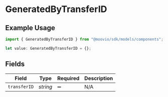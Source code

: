 # GeneratedByTransferID

## Example Usage

```typescript
import { GeneratedByTransferID } from "@moovio/sdk/models/components";

let value: GeneratedByTransferID = {};
```

## Fields

| Field              | Type               | Required           | Description        |
| ------------------ | ------------------ | ------------------ | ------------------ |
| `transferID`       | *string*           | :heavy_minus_sign: | N/A                |